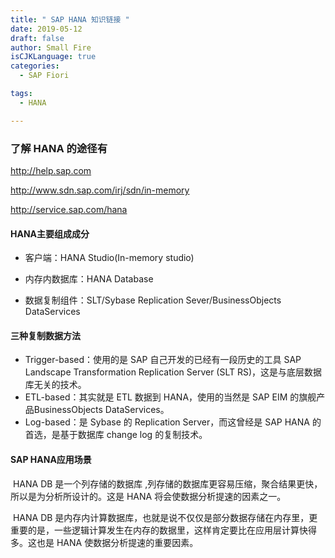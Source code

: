 ```yaml
---
title: " SAP HANA 知识链接 "
date: 2019-05-12
draft: false
author: Small Fire
isCJKLanguage: true
categories: 
  - SAP Fiori

tags: 
  - HANA

---
```


### 了解 HANA 的途径有

http://help.sap.com 

http://www.sdn.sap.com/irj/sdn/in-memory 

http://service.sap.com/hana

#### HANA主要组成成分

- 客户端：HANA Studio(In-memory studio)

- 内存内数据库：HANA Database

- 数据复制组件：SLT/Sybase Replication Sever/BusinessObjects DataServices

#### 三种复制数据方法

- Trigger-based：使用的是 SAP 自己开发的已经有一段历史的工具 SAP Landscape Transformation Replication Server (SLT RS)，这是与底层数据库无关的技术。
- ETL-based：其实就是 ETL 数据到 HANA，使用的当然是 SAP EIM 的旗舰产品BusinessObjects DataServices。
- Log-based：是 Sybase 的 Replication Server，而这曾经是 SAP HANA 的首选，是基于数据库 change log 的复制技术。

#### SAP HANA应用场景

​	HANA DB 是一个列存储的数据库 ,列存储的数据库更容易压缩，聚合结果更快，所以是为分析所设计的。这是 HANA 将会使数据分析提速的因素之一。

​	HANA DB 是内存内计算数据库，也就是说不仅仅是部分数据存储在内存里，更重要的是，一些逻辑计算发生在内存的数据里，这样肯定要比在应用层计算快得多。这也是 HANA 使数据分析提速的重要因素。



